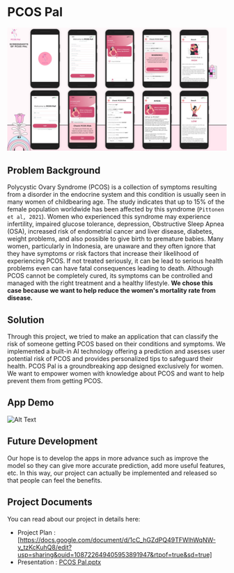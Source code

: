# **PCOS Pal**

<p align="center">
  <img src="Project Description/pcos-pal-mockups.jpg">
</p>

## Problem Background
Polycystic Ovary Syndrome (PCOS) is a collection of symptoms resulting from a disorder in the endocrine system and this condition is usually seen in many women of childbearing age. 
The study indicates that up to 15% of the female population worldwide has been affected by this syndrome (`Pittonen et al, 2021`).
Women who experienced this syndrome may experience infertility, impaired glucose tolerance, depression, Obstructive Sleep Apnea (OSA), increased risk of endometrial cancer and liver disease, diabetes, weight problems, and also possible to give birth to premature babies. 
Many women, particularly in Indonesia, are unaware and they often ignore that they have symptoms or risk factors that increase their likelihood of experiencing PCOS. 
If not treated seriously, it can be lead to serious health problems even can have fatal consequences leading to death. 
Although PCOS cannot be completely cured, its symptoms can be controlled and managed with the right treatment and a healthy lifestyle. **We chose this case because we want to help reduce the women's mortality rate from disease.**

## Solution
Through this project, we tried to make an application that can classify the risk of someone getting PCOS based on their conditions and symptoms.
We implemented a built-in AI technology offering a prediction and asesses user potential risk of PCOS and provides personalized tips to safeguard their health.
PCOS Pal is a groundbreaking app designed exclusively for women. We want to empower women with knowledge about PCOS and want to help prevent them from getting PCOS.

## App Demo
![Alt Text](https://github.com/ardhikaptr11/pcos-detection/blob/main/Project%20Description/demo-apps-min.gif)

## Future Development
Our hope is to develop the apps in more advance such as improve the model so they can give more accurate prediction, add more useful features, etc.
In this way, our project can actually be implemented and released so that people can feel the benefits.

## Project Documents
You can read about our project in details here:
- Project Plan : [https://docs.google.com/document/d/1cC_hGZdPQ49TFWlhWqNW-y_tzKcKuhQ8/edit?usp=sharing&ouid=108722649405953891947&rtpof=true&sd=true]
- Presentation : [PCOS Pal.pptx]()
